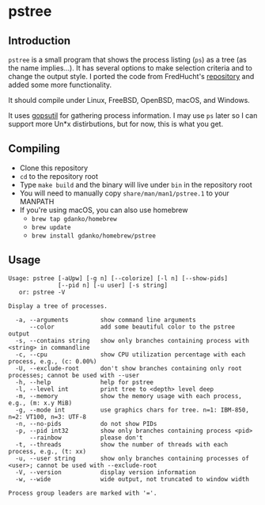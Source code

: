# pstree
## Introduction
`pstree` is a small program that shows the process listing (`ps`) as a tree (as the name implies...). It has several options to make selection criteria and to change the output style. I ported the code from FredHucht's [repository](https://github.com/FredHucht/pstree) and added some more functionality.

It should compile under Linux, FreeBSD, OpenBSD, macOS, and Windows.

It uses [gopsutil](https://github.com/shirou/gopsutil) for gathering process information. I may use `ps` later so I can support more Un*x distirbutions, but for now, this is what you get.

## Compiling
* Clone this repository
* `cd` to the repository root
* Type `make build` and the binary will live under `bin` in the repository root
* You will need to manually copy `share/man/man1/pstree.1` to your MANPATH
* If you're using macOS, you can also use homebrew
    * `brew tap gdanko/homebrew`
    * `brew update`
    * `brew install gdanko/homebrew/pstree`

## Usage
```
Usage: pstree [-aUpw] [-g n] [--colorize] [-l n] [--show-pids]
              [--pid n] [-u user] [-s string]
   or: pstree -V

Display a tree of processes.

  -a, --arguments         show command line arguments
      --color             add some beautiful color to the pstree output
  -s, --contains string   show only branches containing process with <string> in commandline
  -c, --cpu               show CPU utilization percentage with each process, e.g., (c: 0.00%)
  -U, --exclude-root      don't show branches containing only root processes; cannot be used with --user
  -h, --help              help for pstree
  -l, --level int         print tree to <depth> level deep
  -m, --memory            show the memory usage with each process, e.g., (m: x.y MiB)
  -g, --mode int          use graphics chars for tree. n=1: IBM-850, n=2: VT100, n=3: UTF-8
  -n, --no-pids           do not show PIDs
  -p, --pid int32         show only branches containing process <pid>
      --rainbow           please don't
  -t, --threads           show the number of threads with each process, e.g., (t: xx)
  -u, --user string       show only branches containing processes of <user>; cannot be used with --exclude-root
  -V, --version           display version information
  -w, --wide              wide output, not truncated to window width

Process group leaders are marked with '='.
```

